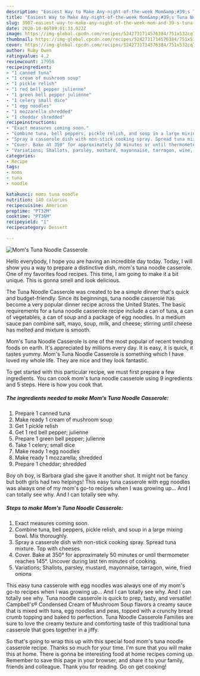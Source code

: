 ```yaml
---
description: "Easiest Way to Make Any-night-of-the-week Mom&amp;#39;s Tuna Noodle Casserole"
title: "Easiest Way to Make Any-night-of-the-week Mom&amp;#39;s Tuna Noodle Casserole"
slug: 3907-easiest-way-to-make-any-night-of-the-week-mom-and-39-s-tuna-noodle-casserole
date: 2020-10-06T09:01:33.022Z
image: https://img-global.cpcdn.com/recipes/5242731714576384/751x532cq70/moms-tuna-noodle-casserole-recipe-main-photo.jpg
thumbnail: https://img-global.cpcdn.com/recipes/5242731714576384/751x532cq70/moms-tuna-noodle-casserole-recipe-main-photo.jpg
cover: https://img-global.cpcdn.com/recipes/5242731714576384/751x532cq70/moms-tuna-noodle-casserole-recipe-main-photo.jpg
author: Ruby Owen
ratingvalue: 4.2
reviewcount: 17958
recipeingredient:
- "1 canned tuna"
- "1 cream of mushroom soup"
- "1 pickle relish"
- "1 red bell pepper julienne"
- "1 green bell pepper julienne"
- "1 celery small dice"
- "1 egg noodles"
- "1 mozzarella shredded"
- "1 cheddar shredded"
recipeinstructions:
- "Exact measures coming soon."
- "Combine tuna, bell peppers, pickle relish, and soup in a large mixing bowl. Mix thoroughly."
- "Spray a casserole dish with non-stick cooking spray. Spread tuna mixture. Top with cheeses."
- "Cover. Bake at 350° for approximately 50 minutes or until thermometer reaches 145°. Uncover during last ten minutes of cooking."
- "Variations; Shallots, parsley, mustard, mayonnaise, tarragon, wine, fried onions"
categories:
- Recipe
tags:
- moms
- tuna
- noodle

katakunci: moms tuna noodle 
nutrition: 140 calories
recipecuisine: American
preptime: "PT32M"
cooktime: "PT36M"
recipeyield: "1"
recipecategory: Dessert

---
```



![Mom&#39;s Tuna Noodle Casserole](https://img-global.cpcdn.com/recipes/5242731714576384/751x532cq70/moms-tuna-noodle-casserole-recipe-main-photo.jpg)

Hello everybody, I hope you are having an incredible day today. Today, I will show you a way to prepare a distinctive dish, mom&#39;s tuna noodle casserole. One of my favorites food recipes. This time, I am going to make it a bit unique. This is gonna smell and look delicious.

The Tuna Noodle Casserole was created to be a simple dinner that&#39;s quick and budget-friendly. Since its beginnings, tuna noodle casserole has become a very popular dinner recipe across the United States. The basic requirements for a tuna noodle casserole recipe include a can of tuna, a can of vegetables, a can of soup and a package of egg noodles. In a medium sauce pan combine salt, mayo, soup, milk, and cheese; stirring until cheese has melted and mixture is smooth.

Mom&#39;s Tuna Noodle Casserole is one of the most popular of recent trending foods on earth. It's appreciated by millions every day. It is easy, it is quick, it tastes yummy. Mom&#39;s Tuna Noodle Casserole is something which I have loved my whole life. They are nice and they look fantastic.


To get started with this particular recipe, we must first prepare a few ingredients. You can cook mom&#39;s tuna noodle casserole using 9 ingredients and 5 steps. Here is how you cook that.

<!--inarticleads1-->

##### The ingredients needed to make Mom&#39;s Tuna Noodle Casserole:

1. Prepare 1 canned tuna
1. Make ready 1 cream of mushroom soup
1. Get 1 pickle relish
1. Get 1 red bell pepper; julienne
1. Prepare 1 green bell pepper; julienne
1. Take 1 celery; small dice
1. Make ready 1 egg noodles
1. Make ready 1 mozzarella; shredded
1. Prepare 1 cheddar; shredded


Boy oh boy, is Barbara glad she gave it another shot. It might not be fancy but both girls had two helpings! This easy tuna casserole with egg noodles was always one of my mom&#39;s go-to recipes when I was growing up… And I can totally see why. And I can totally see why. 

<!--inarticleads2-->

##### Steps to make Mom&#39;s Tuna Noodle Casserole:

1. Exact measures coming soon.
1. Combine tuna, bell peppers, pickle relish, and soup in a large mixing bowl. Mix thoroughly.
1. Spray a casserole dish with non-stick cooking spray. Spread tuna mixture. Top with cheeses.
1. Cover. Bake at 350° for approximately 50 minutes or until thermometer reaches 145°. Uncover during last ten minutes of cooking.
1. Variations; Shallots, parsley, mustard, mayonnaise, tarragon, wine, fried onions


This easy tuna casserole with egg noodles was always one of my mom&#39;s go-to recipes when I was growing up… And I can totally see why. And I can totally see why. Tuna noodle casserole is quick to prep, tasty, and versatile! Campbell&#39;s® Condensed Cream of Mushroom Soup flavors a creamy sauce that is mixed with tuna, egg noodles and peas, topped with a crunchy bread crumb topping and baked to perfection. Tuna Noodle Casserole Families are sure to love the creamy texture and comforting taste of this traditional tuna casserole that goes together in a jiffy. 

So that's going to wrap this up with this special food mom&#39;s tuna noodle casserole recipe. Thanks so much for your time. I'm sure that you will make this at home. There is gonna be interesting food at home recipes coming up. Remember to save this page in your browser, and share it to your family, friends and colleague. Thank you for reading. Go on get cooking!
